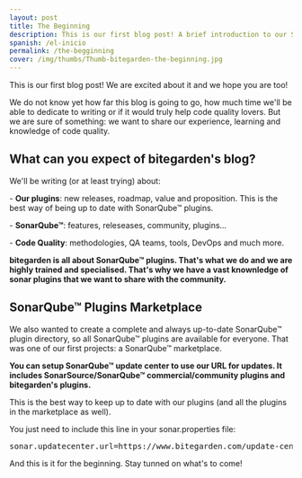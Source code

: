 ```yaml
---
layout: post
title: The Beginning
description: This is our first blog post! A brief introduction to our SonarQube™ Marketplace project and the roadmap of our SonarQube™ plugins blog.
spanish: /el-inicio
permalink: /the-begginning 
cover: /img/thumbs/Thumb-bitegarden-the-beginning.jpg
---
```


This is our first blog post! We are excited about it and we hope you are too!

We do not know yet how far this blog is going to go, how much time we'll be able to dedicate to writing or if it would 
truly help code quality lovers. But we are sure of something: we want to share our experience, learning and knowledge 
of code quality. 

## What can you expect of bitegarden's blog?

We'll be writing (or at least trying) about: 

\- **Our plugins**: new releases, roadmap, value and proposition. This is the best way of being up to date with SonarQube™ plugins. 

\- **SonarQube™**: features, releseases, community, plugins...

\- **Code Quality**: methodologies, QA teams, tools, DevOps and much more. 

**bitegarden is all about SonarQube™ plugins. That's what we do and we are highly trained and specialised. That's why we 
have a vast knownledge of sonar plugins that we want to share with the community.** 


## SonarQube™ Plugins Marketplace

We also wanted to create a complete and always up-to-date SonarQube™ plugin directory, so all SonarQube™ plugins are available for everyone. That was one of our first projects: a SonarQube™ marketplace. 

**You can  setup SonarQube™ update center to use our URL for updates. It includes SonarSource/SonarQube™ commercial/community plugins and bitegarden's plugins.** 

This is the best way to keep up to date with our plugins (and all the plugins in the marketplace as well).

You just need to include this line in your sonar.properties file:

<pre>
sonar.updatecenter.url=https://www.bitegarden.com/update-center.properties
</pre>

And this is it for the beginning. Stay tunned on what's to come!



